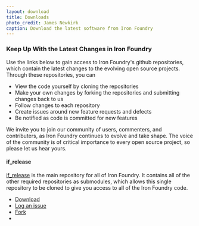 ```yaml
---
layout: download
title: Downloads
photo_credit: James Newkirk
caption: Download the latest software from Iron Foundry
---
```

### Keep Up With the Latest Changes in Iron Foundry

Use the links below to gain access to Iron Foundry's github
repositories, which contain the latest changes to the evolving open
source projects. Through these repositories, you can

* View the code yourself by cloning the repositories
* Make your own changes by forking the repositories and submitting
changes back to us
* Follow changes to each repository
* Create issues around new feature requests and defects
* Be notified as code is committed for new features

We invite you to join our community of users, commenters, and
contributers, as Iron Foundry continues to evolve and take shape. The voice of the community is of critical importance to every open source project, so please let us hear yours.

#### if_release
[if_release](https://github.com/ironfoundry/if_release) is the main repository for all of Iron Foundry. It contains all of the other required repositories as submodules, which allows this single repository to be cloned to give you access to all of the Iron Foundry code.

* [Download](https://github.com/IronFoundry/if_release/archive/master.zip)
* [Log an issue](https://github.com/ironfoundry/if_release/issues)
* [Fork](https://github.com/IronFoundry/if_release/fork)
* 